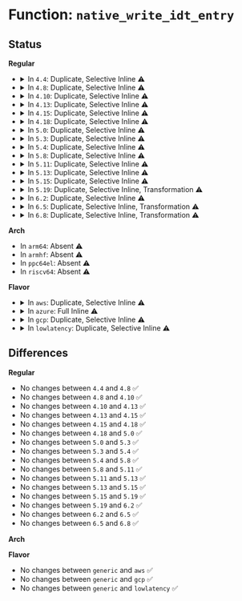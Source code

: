 # Function: <code>native_write_idt_entry</code>

## Status
<b>Regular</b>
<ul>
<li>
<details>
<summary>In <code>4.4</code>: Duplicate, Selective Inline ⚠️</summary>

```c
void native_write_idt_entry(gate_desc *idt, int entry, const gate_desc *gate);
```

**Collision:** Static Duplication

**Inline:** Selective

**Transformation:** False

**Instances:**

```
In arch/x86/xen/enlighten.c (ffffffff8101c3a4)
Location: arch/x86/include/asm/desc.h:119
Inline: True
Inline callers:
  - arch/x86/xen/enlighten.c:xen_write_idt_entry
```
```
In arch/x86/kernel/paravirt.c (ffffffff810646e0)
Location: arch/x86/include/asm/desc.h:119
Inline: False
```
**Symbols:**

```
ffffffff810646e0-ffffffff810646fd: native_write_idt_entry (STB_LOCAL)
```
</details>
</li>
<li>
<details>
<summary>In <code>4.8</code>: Duplicate, Selective Inline ⚠️</summary>

```c
void native_write_idt_entry(gate_desc *idt, int entry, const gate_desc *gate);
```

**Collision:** Static Duplication

**Inline:** Selective

**Transformation:** False

**Instances:**

```
In arch/x86/xen/enlighten.c (ffffffff8101b644)
Location: arch/x86/include/asm/desc.h:119
Inline: True
Inline callers:
  - arch/x86/xen/enlighten.c:xen_write_idt_entry
```
```
In arch/x86/kernel/paravirt.c (ffffffff81064330)
Location: arch/x86/include/asm/desc.h:119
Inline: False
```
**Symbols:**

```
ffffffff81064330-ffffffff8106434d: native_write_idt_entry (STB_LOCAL)
```
</details>
</li>
<li>
<details>
<summary>In <code>4.10</code>: Duplicate, Selective Inline ⚠️</summary>

```c
void native_write_idt_entry(gate_desc *idt, int entry, const gate_desc *gate);
```

**Collision:** Static Duplication

**Inline:** Selective

**Transformation:** False

**Instances:**

```
In arch/x86/xen/enlighten.c (ffffffff8101be64)
Location: arch/x86/include/asm/desc.h:119
Inline: True
Inline callers:
  - arch/x86/xen/enlighten.c:xen_write_idt_entry
```
```
In arch/x86/kernel/paravirt.c (ffffffff81067800)
Location: arch/x86/include/asm/desc.h:119
Inline: False
```
**Symbols:**

```
ffffffff81067800-ffffffff8106781d: native_write_idt_entry (STB_LOCAL)
```
</details>
</li>
<li>
<details>
<summary>In <code>4.13</code>: Duplicate, Selective Inline ⚠️</summary>

```c
void native_write_idt_entry(gate_desc *idt, int entry, const gate_desc *gate);
```

**Collision:** Static Duplication

**Inline:** Selective

**Transformation:** False

**Instances:**

```
In arch/x86/xen/enlighten_pv.c (0)
Location: arch/x86/include/asm/desc.h:152
Inline: True
```
```
In arch/x86/kernel/paravirt.c (ffffffff81066d90)
Location: arch/x86/include/asm/desc.h:152
Inline: False
```
**Symbols:**

```
ffffffff81066d90-ffffffff81066dc2: native_write_idt_entry (STB_LOCAL)
```
</details>
</li>
<li>
<details>
<summary>In <code>4.15</code>: Duplicate, Selective Inline ⚠️</summary>

```c
void native_write_idt_entry(gate_desc *idt, int entry, const gate_desc *gate);
```

**Collision:** Static Duplication

**Inline:** Selective

**Transformation:** False

**Instances:**

```
In arch/x86/xen/enlighten_pv.c (0)
Location: arch/x86/include/asm/desc.h:141
Inline: True
```
```
In arch/x86/kernel/paravirt.c (ffffffff8106aec0)
Location: arch/x86/include/asm/desc.h:141
Inline: False
```
**Symbols:**

```
ffffffff8106aec0-ffffffff8106aef2: native_write_idt_entry (STB_LOCAL)
```
</details>
</li>
<li>
<details>
<summary>In <code>4.18</code>: Duplicate, Selective Inline ⚠️</summary>

```c
void native_write_idt_entry(gate_desc *idt, int entry, const gate_desc *gate);
```

**Collision:** Static Duplication

**Inline:** Selective

**Transformation:** False

**Instances:**

```
In arch/x86/xen/enlighten_pv.c (0)
Location: arch/x86/include/asm/desc.h:141
Inline: True
```
```
In arch/x86/kernel/paravirt.c (ffffffff8106db80)
Location: arch/x86/include/asm/desc.h:141
Inline: False
```
**Symbols:**

```
ffffffff8106db80-ffffffff8106db98: native_write_idt_entry (STB_LOCAL)
```
</details>
</li>
<li>
<details>
<summary>In <code>5.0</code>: Duplicate, Selective Inline ⚠️</summary>

```c
void native_write_idt_entry(gate_desc *idt, int entry, const gate_desc *gate);
```

**Collision:** Static Duplication

**Inline:** Selective

**Transformation:** False

**Instances:**

```
In arch/x86/xen/enlighten_pv.c (0)
Location: arch/x86/include/asm/desc.h:141
Inline: True
```
```
In arch/x86/kernel/paravirt.c (ffffffff81073bd0)
Location: arch/x86/include/asm/desc.h:141
Inline: False
```
**Symbols:**

```
ffffffff81073bd0-ffffffff81073be8: native_write_idt_entry (STB_LOCAL)
```
</details>
</li>
<li>
<details>
<summary>In <code>5.3</code>: Duplicate, Selective Inline ⚠️</summary>

```c
void native_write_idt_entry(gate_desc *idt, int entry, const gate_desc *gate);
```

**Collision:** Static Duplication

**Inline:** Selective

**Transformation:** False

**Instances:**

```
In arch/x86/xen/enlighten_pv.c (0)
Location: arch/x86/include/asm/desc.h:141
Inline: True
```
```
In arch/x86/kernel/paravirt.c (ffffffff810776b0)
Location: arch/x86/include/asm/desc.h:141
Inline: False
```
**Symbols:**

```
ffffffff810776b0-ffffffff810776c8: native_write_idt_entry (STB_LOCAL)
```
</details>
</li>
<li>
<details>
<summary>In <code>5.4</code>: Duplicate, Selective Inline ⚠️</summary>

```c
void native_write_idt_entry(gate_desc *idt, int entry, const gate_desc *gate);
```

**Collision:** Static Duplication

**Inline:** Selective

**Transformation:** False

**Instances:**

```
In arch/x86/xen/enlighten_pv.c (0)
Location: arch/x86/include/asm/desc.h:141
Inline: True
```
```
In arch/x86/kernel/paravirt.c (ffffffff81078720)
Location: arch/x86/include/asm/desc.h:141
Inline: False
```
**Symbols:**

```
ffffffff81078720-ffffffff81078738: native_write_idt_entry (STB_LOCAL)
```
</details>
</li>
<li>
<details>
<summary>In <code>5.8</code>: Duplicate, Selective Inline ⚠️</summary>

```c
void native_write_idt_entry(gate_desc *idt, int entry, const gate_desc *gate);
```

**Collision:** Static Duplication

**Inline:** Selective

**Transformation:** False

**Instances:**

```
In arch/x86/xen/enlighten_pv.c (0)
Location: arch/x86/include/asm/desc.h:136
Inline: True
```
```
In arch/x86/kernel/paravirt.c (ffffffff8107fbb0)
Location: arch/x86/include/asm/desc.h:136
Inline: False
```
**Symbols:**

```
ffffffff8107fbb0-ffffffff8107fbc8: native_write_idt_entry (STB_LOCAL)
```
</details>
</li>
<li>
<details>
<summary>In <code>5.11</code>: Duplicate, Selective Inline ⚠️</summary>

```c
void native_write_idt_entry(gate_desc *idt, int entry, const gate_desc *gate);
```

**Collision:** Static Duplication

**Inline:** Selective

**Transformation:** False

**Instances:**

```
In arch/x86/kernel/head64.c (0)
Location: arch/x86/include/asm/desc.h:136
Inline: True
```
```
In arch/x86/xen/enlighten_pv.c (0)
Location: arch/x86/include/asm/desc.h:136
Inline: True
```
```
In arch/x86/kernel/paravirt.c (ffffffff8107f7d0)
Location: arch/x86/include/asm/desc.h:136
Inline: False
```
**Symbols:**

```
ffffffff8107f7d0-ffffffff8107f7e8: native_write_idt_entry (STB_LOCAL)
```
</details>
</li>
<li>
<details>
<summary>In <code>5.13</code>: Duplicate, Selective Inline ⚠️</summary>

```c
void native_write_idt_entry(gate_desc *idt, int entry, const gate_desc *gate);
```

**Collision:** Static Duplication

**Inline:** Selective

**Transformation:** False

**Instances:**

```
In arch/x86/kernel/head64.c (0)
Location: arch/x86/include/asm/desc.h:136
Inline: True
```
```
In arch/x86/xen/enlighten_pv.c (0)
Location: arch/x86/include/asm/desc.h:136
Inline: True
```
```
In arch/x86/kernel/paravirt.c (ffffffff81080a20)
Location: arch/x86/include/asm/desc.h:136
Inline: False
```
**Symbols:**

```
ffffffff81080a20-ffffffff81080a38: native_write_idt_entry (STB_LOCAL)
```
</details>
</li>
<li>
<details>
<summary>In <code>5.15</code>: Duplicate, Selective Inline ⚠️</summary>

```c
void native_write_idt_entry(gate_desc *idt, int entry, const gate_desc *gate);
```

**Collision:** Static Duplication

**Inline:** Selective

**Transformation:** False

**Instances:**

```
In arch/x86/kernel/head64.c (0)
Location: arch/x86/include/asm/desc.h:137
Inline: True
```
```
In arch/x86/xen/enlighten_pv.c (0)
Location: arch/x86/include/asm/desc.h:137
Inline: True
```
```
In arch/x86/kernel/paravirt.c (ffffffff8108f970)
Location: arch/x86/include/asm/desc.h:137
Inline: False
```
**Symbols:**

```
ffffffff8108f970-ffffffff8108f988: native_write_idt_entry (STB_LOCAL)
```
</details>
</li>
<li>
<details>
<summary>In <code>5.19</code>: Duplicate, Selective Inline, Transformation ⚠️</summary>

```c
void native_write_idt_entry(gate_desc *idt, int entry, const gate_desc *gate);
```

**Collision:** Static Duplication

**Inline:** Selective

**Transformation:** True

**Instances:**

```
In arch/x86/kernel/head64.c (ffffffff81000af3)
Location: arch/x86/include/asm/desc.h:137
Inline: True
```
```
In arch/x86/xen/enlighten_pv.c (ffffffff81030ae9)
Location: arch/x86/include/asm/desc.h:137
Inline: True
Inline callers:
  - arch/x86/xen/enlighten_pv.c:xen_write_idt_entry
```
```
In arch/x86/kernel/paravirt.c (ffffffff81e4e942)
Location: arch/x86/include/asm/desc.h:137
Inline: True
```
**Symbols:**

```
ffffffff81e4e942-ffffffff81e4e952: native_write_idt_entry.part.0 (STB_LOCAL)
ffffffff810a0800-ffffffff810a0825: native_write_idt_entry (STB_LOCAL)
```
</details>
</li>
<li>
<details>
<summary>In <code>6.2</code>: Duplicate, Selective Inline ⚠️</summary>

```c
void native_write_idt_entry(gate_desc *idt, int entry, const gate_desc *gate);
```

**Collision:** Static Duplication

**Inline:** Selective

**Transformation:** False

**Instances:**

```
In arch/x86/kernel/head64.c (ffffffff81000b43)
Location: arch/x86/include/asm/desc.h:137
Inline: True
```
```
In arch/x86/xen/enlighten_pv.c (ffffffff810373b0)
Location: arch/x86/include/asm/desc.h:137
Inline: False
Direct callers:
  - arch/x86/xen/enlighten_pv.c:xen_write_idt_entry
```
```
In arch/x86/kernel/paravirt.c (ffffffff810b8540)
Location: arch/x86/include/asm/desc.h:137
Inline: True
```
**Symbols:**

```
ffffffff810373b0-ffffffff810373d5: native_write_idt_entry (STB_LOCAL)
ffffffff810b8540-ffffffff810b8565: native_write_idt_entry (STB_LOCAL)
```
</details>
</li>
<li>
<details>
<summary>In <code>6.5</code>: Duplicate, Selective Inline, Transformation ⚠️</summary>

```c
void native_write_idt_entry(gate_desc *idt, int entry, const gate_desc *gate);
```

**Collision:** Static Duplication

**Inline:** Selective

**Transformation:** True

**Instances:**

```
In arch/x86/xen/enlighten_pv.c (ffffffff81037300)
Location: arch/x86/include/asm/desc.h:137
Inline: False
Direct callers:
  - arch/x86/xen/enlighten_pv.c:xen_write_idt_entry
```
```
In arch/x86/kernel/head64.c (ffffffff81049fb0)
Location: arch/x86/include/asm/desc.h:137
Inline: True
```
```
In arch/x86/kernel/paravirt.c (ffffffff810bb5c0)
Location: arch/x86/include/asm/desc.h:137
Inline: False
```
**Symbols:**

```
ffffffff81049fb0-ffffffff81049fd0: native_write_idt_entry.constprop.0 (STB_LOCAL)
ffffffff81037300-ffffffff81037325: native_write_idt_entry (STB_LOCAL)
ffffffff810bb5c0-ffffffff810bb5e5: native_write_idt_entry (STB_LOCAL)
```
</details>
</li>
<li>
<details>
<summary>In <code>6.8</code>: Duplicate, Selective Inline, Transformation ⚠️</summary>

```c
void native_write_idt_entry(gate_desc *idt, int entry, const gate_desc *gate);
```

**Collision:** Static Duplication

**Inline:** Selective

**Transformation:** True

**Instances:**

```
In arch/x86/xen/enlighten_pv.c (ffffffff8103d590)
Location: arch/x86/include/asm/desc.h:137
Inline: False
Direct callers:
  - arch/x86/xen/enlighten_pv.c:xen_write_idt_entry
```
```
In arch/x86/kernel/head64.c (ffffffff81051210)
Location: arch/x86/include/asm/desc.h:137
Inline: True
```
```
In arch/x86/kernel/paravirt.c (ffffffff810c29d0)
Location: arch/x86/include/asm/desc.h:137
Inline: False
```
**Symbols:**

```
ffffffff81051210-ffffffff81051230: native_write_idt_entry.constprop.0 (STB_LOCAL)
ffffffff8103d590-ffffffff8103d5b5: native_write_idt_entry (STB_LOCAL)
ffffffff810c29d0-ffffffff810c29f5: native_write_idt_entry (STB_LOCAL)
```
</details>
</li>
</ul>
<b>Arch</b>
<ul>
<li>
In <code>arm64</code>: Absent ⚠️
</li>
<li>
In <code>armhf</code>: Absent ⚠️
</li>
<li>
In <code>ppc64el</code>: Absent ⚠️
</li>
<li>
In <code>riscv64</code>: Absent ⚠️
</li>
</ul>
<b>Flavor</b>
<ul>
<li>
<details>
<summary>In <code>aws</code>: Duplicate, Selective Inline ⚠️</summary>

```c
void native_write_idt_entry(gate_desc *idt, int entry, const gate_desc *gate);
```

**Collision:** Static Duplication

**Inline:** Selective

**Transformation:** False

**Instances:**

```
In arch/x86/xen/enlighten_pv.c (0)
Location: arch/x86/include/asm/desc.h:141
Inline: True
```
```
In arch/x86/kernel/paravirt.c (ffffffff81077720)
Location: arch/x86/include/asm/desc.h:141
Inline: False
```
**Symbols:**

```
ffffffff81077720-ffffffff81077738: native_write_idt_entry (STB_LOCAL)
```
</details>
</li>
<li>
<details>
<summary>In <code>azure</code>: Full Inline ⚠️</summary>

**Collision:** Unique Static

**Inline:** Full

**Transformation:** False

**Instances:**

```
In arch/x86/kernel/idt.c (ffffffff81022426)
Location: arch/x86/include/asm/desc.h:141
Inline: True
Inline callers:
  - arch/x86/kernel/idt.c:idt_setup_from_table
```
</details>
</li>
<li>
<details>
<summary>In <code>gcp</code>: Duplicate, Selective Inline ⚠️</summary>

```c
void native_write_idt_entry(gate_desc *idt, int entry, const gate_desc *gate);
```

**Collision:** Static Duplication

**Inline:** Selective

**Transformation:** False

**Instances:**

```
In arch/x86/xen/enlighten_pv.c (0)
Location: arch/x86/include/asm/desc.h:141
Inline: True
```
```
In arch/x86/kernel/paravirt.c (ffffffff810776d0)
Location: arch/x86/include/asm/desc.h:141
Inline: False
```
**Symbols:**

```
ffffffff810776d0-ffffffff810776e8: native_write_idt_entry (STB_LOCAL)
```
</details>
</li>
<li>
<details>
<summary>In <code>lowlatency</code>: Duplicate, Selective Inline ⚠️</summary>

```c
void native_write_idt_entry(gate_desc *idt, int entry, const gate_desc *gate);
```

**Collision:** Static Duplication

**Inline:** Selective

**Transformation:** False

**Instances:**

```
In arch/x86/xen/enlighten_pv.c (0)
Location: arch/x86/include/asm/desc.h:141
Inline: True
```
```
In arch/x86/kernel/paravirt.c (ffffffff81079770)
Location: arch/x86/include/asm/desc.h:141
Inline: False
```
**Symbols:**

```
ffffffff81079770-ffffffff81079788: native_write_idt_entry (STB_LOCAL)
```
</details>
</li>
</ul>

## Differences
<b>Regular</b>
<ul>
<li>
No changes between <code>4.4</code> and <code>4.8</code> ✅
</li>
<li>
No changes between <code>4.8</code> and <code>4.10</code> ✅
</li>
<li>
No changes between <code>4.10</code> and <code>4.13</code> ✅
</li>
<li>
No changes between <code>4.13</code> and <code>4.15</code> ✅
</li>
<li>
No changes between <code>4.15</code> and <code>4.18</code> ✅
</li>
<li>
No changes between <code>4.18</code> and <code>5.0</code> ✅
</li>
<li>
No changes between <code>5.0</code> and <code>5.3</code> ✅
</li>
<li>
No changes between <code>5.3</code> and <code>5.4</code> ✅
</li>
<li>
No changes between <code>5.4</code> and <code>5.8</code> ✅
</li>
<li>
No changes between <code>5.8</code> and <code>5.11</code> ✅
</li>
<li>
No changes between <code>5.11</code> and <code>5.13</code> ✅
</li>
<li>
No changes between <code>5.13</code> and <code>5.15</code> ✅
</li>
<li>
No changes between <code>5.15</code> and <code>5.19</code> ✅
</li>
<li>
No changes between <code>5.19</code> and <code>6.2</code> ✅
</li>
<li>
No changes between <code>6.2</code> and <code>6.5</code> ✅
</li>
<li>
No changes between <code>6.5</code> and <code>6.8</code> ✅
</li>
</ul>
<b>Arch</b>
<ul>
</ul>
<b>Flavor</b>
<ul>
<li>
No changes between <code>generic</code> and <code>aws</code> ✅
</li>
<li>
No changes between <code>generic</code> and <code>gcp</code> ✅
</li>
<li>
No changes between <code>generic</code> and <code>lowlatency</code> ✅
</li>
</ul>
